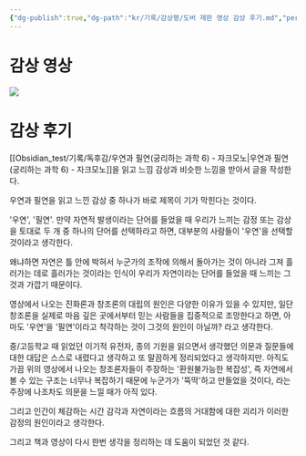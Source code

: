 ```yaml
---
{"dg-publish":true,"dg-path":"kr/기록/감상평/도버 재판 영상 감상 후기.md","permalink":"/kr/기록/감상평/도버 재판 영상 감상 후기/","title":"미 연방법원이 창조론(지적설계)에 대해 내린 실제 판결(2005년 도버 재판)[북툭 과학다큐]","tags":["Review"],"created":"2023-10-05"}
---
```



# 감상 영상
![](https://youtu.be/IOQzvKAOpi4?si=WTyLI3N7nWnivCh5)

# 감상 후기
[[Obsidian_test/기록/독후감/우연과 필연(궁리하는 과학 6) - 자크모노\|우연과 필연(궁리하는 과학 6) - 자크모노]]을 읽고 느낌 감상과 비슷한 느낌을 받아서 글을 작성한다.

우연과 필연을 읽고 느낀 감상 중 하나가 바로 제목이 기가 막힌다는 것이다. 

'우연', '필연'.
만약 자연적 발생이라는 단어를 들었을 때 우리가 느끼는 감정 또는 감상을 토대로 두 개 중 하나의 단어를 선택하라고 하면, 대부분의 사람들이 '우연'을 선택할 것이라고 생각한다.

왜냐하면 자연은 틀 안에 박혀서 누군가의 조작에 의해서 돌아가는 것이 아니라 그져 흘러가는 데로 흘러가는 것이라는 인식이 우리가 자연이라는 단어를 들었을 때 느끼는 그것과 가깝기 때문이다.

영상에서 나오는 진화론과 창조론의 대립의 원인은 다양한 이유가 있을 수 있지만, 일단 창조론을 실제로 마음 깊은 곳에서부터 믿는 사람들을 집중적으로 조망한다고 하면,
아마도 '우연'을 '필연'이라고 착각하는 것이 그것의 원인이 아닐까? 라고 생각한다.

중/고등학교 때 읽었던 이기적 유전자, 종의 기원을 읽으면서 생각했던 의문과 질문들에 대한 대답은 스스로 내렸다고 생각하고 또 말끔하게 정리되었다고 생각하지만. 
아직도 가끔 위의 영상에서 나오는 창조론자들이 주장하는 '환원불가능한 복잡성', 즉 자연에서 볼 수 있는 구조는 너무나 복잡하기 때문에 누군가가 '뚝딱'하고 만들었을 것이다, 라는 주장에 나조차도 의문을 느낄 때가 아직 있다.

그리고 인간이 체감하는 시간 감각과 자연이라는 흐름의 거대함에 대한 괴리가 이러한 감정의 원인이라고 생각한다.

그리고 책과 영상이 다시 한번 생각을 정리하는 데 도움이 되었던 것 같다.